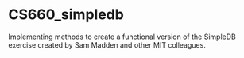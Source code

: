 # CS660_simpledb
Implementing methods to create a functional version of the SimpleDB exercise created by Sam Madden and other MIT colleagues.
